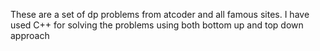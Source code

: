 These are a set of dp problems from atcoder and all famous sites.
I have used C++ for solving the problems using both bottom up and top down approach
